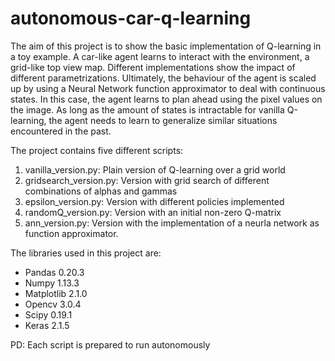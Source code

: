 # autonomous-car-q-learning

The aim of this project is to show the basic implementation of Q-learning in a toy example. A car-like agent learns to interact with the environment, a grid-like top view map. Different implementations show the impact of different parametrizations. Ultimately, the behaviour of the agent is scaled up by using a Neural Network function approximator to deal with continuous states. In this case, the agent learns to plan ahead using the pixel values on the image. As long as  the amount of states is intractable for vanilla Q-learning, the agent needs to learn to generalize similar situations encountered in the past.

The project contains five different scripts:
1. vanilla_version.py: Plain version of Q-learning over a grid world	
2. gridsearch_version.py: Version with grid search of different combinations of alphas and gammas	
3. epsilon_version.py: Version with different policies implemented	
4. randomQ_version.py: Version with an initial non-zero Q-matrix	
5. ann_version.py: Version with the implementation of a neurla network as function approximator.

The libraries used in this project are:
* Pandas 0.20.3	
* Numpy 1.13.3	
* Matplotlib 2.1.0	
* Opencv 3.0.4	
* Scipy 0.19.1	
* Keras 2.1.5

PD: Each script is prepared to run autonomously

